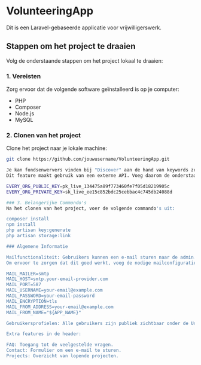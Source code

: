 # VolunteeringApp

Dit is een Laravel-gebaseerde applicatie voor vrijwilligerswerk. 

## Stappen om het project te draaien

Volg de onderstaande stappen om het project lokaal te draaien:

### 1. Vereisten

Zorg ervoor dat de volgende software geïnstalleerd is op je computer:
- PHP
- Composer
- Node.js
- MySQL

### 2. Clonen van het project

Clone het project naar je lokale machine:
```bash
git clone https://github.com/jouwusername/VolunteeringApp.git

Je kan fondsenwervers vinden bij "Discover" aan de hand van keywords zoals: school, animals, children, etc..
Dit feature maakt gebruik van een externe API. Voeg daarom de onderstaande API-sleutels toe aan de .env file:

EVERY_ORG_PUBLIC_KEY=pk_live_134475a89f773460fe7f05d18219905c
EVERY_ORG_PRIVATE_KEY=sk_live_ee15c852bdc25cebbac4c745db24088d

### 3. Belangerijke Commondo's
Na het clonen van het project, voer de volgende commando's uit:

composer install
npm install
php artisan key:generate
php artisan storage:link

### Algemene Informatie

Mailfunctionaliteit: Gebruikers kunnen een e-mail sturen naar de admin. In het adminpanel krijgt de admin een overzicht van alle ontvangen e-mails.
Om ervoor te zorgen dat dit goed werkt, voeg de nodige mailconfiguratie toe aan de .env file:

MAIL_MAILER=smtp
MAIL_HOST=smtp.your-email-provider.com
MAIL_PORT=587
MAIL_USERNAME=your-email@example.com
MAIL_PASSWORD=your-email-password
MAIL_ENCRYPTION=tls
MAIL_FROM_ADDRESS=your-email@example.com
MAIL_FROM_NAME="${APP_NAME}"

Gebruikersprofielen: Alle gebruikers zijn publiek zichtbaar onder de Users-tab in de header.

Extra features in de header:

FAQ: Toegang tot de veelgestelde vragen.
Contact: Formulier om een e-mail te sturen.
Projects: Overzicht van lopende projecten.

